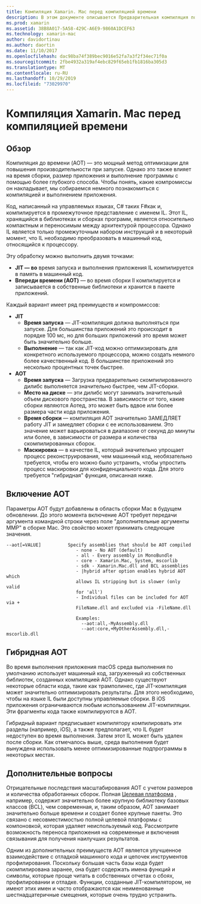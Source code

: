 ```yaml
---
title: Компиляция Xamarin. Mac перед компиляцией времени
description: В этом документе описывается Предварительная компиляция по времени в Xamarin. Mac. Он сравнивает компиляцию AOT с JIT-компиляцией, объясняет, как включить AOT и рассматривает гибридную AOT.
ms.prod: xamarin
ms.assetid: 38B8A017-5A58-429C-A6E9-9860A1DCEF63
ms.technology: xamarin-mac
author: davidortinau
ms.author: daortin
ms.date: 11/10/2017
ms.openlocfilehash: dac98ba74f389bec9016e52fa7a3f2f34ec71f0a
ms.sourcegitcommit: 2fbe4932a319af4ebc829f65eb1fb1816ba305d3
ms.translationtype: MT
ms.contentlocale: ru-RU
ms.lasthandoff: 10/29/2019
ms.locfileid: "73029970"
---
```

# <a name="xamarinmac-ahead-of-time-compilation"></a>Компиляция Xamarin. Mac перед компиляцией времени

## <a name="overview"></a>Обзор

Компиляция до времени (AOT) — это мощный метод оптимизации для повышения производительности при запуске. Однако это также влияет на время сборки, размер приложения и выполнение программы с помощью более глубокого способа. Чтобы понять, какие компромиссы он накладывает, мы собираемся немного познакомиться с компиляцией и выполнением приложения.

Код, написанный на управляемых языках, C# таких F#как и, компилируется в промежуточное представление с именем IL. Этот IL, хранящийся в библиотеках и сборках программ, является относительно компактным и переносимым между архитектурой процессора. Однако IL является только промежуточным набором инструкций и в некоторый момент, что IL необходимо преобразовать в машинный код, относящийся к процессору.

Эту обработку можно выполнить двумя точками:

- **JIT — во** время запуска и выполнения приложения IL компилируется в память в машинный код.
- **Впереди времени (AOT)** — во время сборки Il компилируется и записывается в собственные библиотеки и хранится в пакете приложений.

Каждый вариант имеет ряд преимуществ и компромиссов:

- **JIT**
  - **Время запуска** — JIT-компиляция должна выполняться при запуске. Для большинства приложений это происходит в порядке 100 мс, но для больших приложений это время может быть значительно больше.
  - **Выполнение** — так как JIT-код можно оптимизировать для конкретного используемого процессора, можно создать немного более качественный код. В большинстве приложений это несколько процентных точек быстрее.
- **AOT**
  - **Время запуска** — Загрузка предварительно скомпилированного дилибс выполняется значительно быстрее, чем JIT-сборки.
  - **Место на диске** — эти дилибс могут занимать значительный объем дискового пространства. В зависимости от того, какие сборки являются Аотед, это может быть вдвое или более размера части кода приложения.
  - **Время сборки** — компиляция AOT значительно ЗАМЕДЛЯЕТ работу JIT и замедляет сборки с ее использованием. Это значение может варьироваться в диапазоне от секунд до минуты или более, в зависимости от размера и количества скомпилированных сборок.
  - **Маскировка** — в качестве IL, который значительно упрощает процесс реконструирования, чем машинный код, необязательно требуется, чтобы его можно было устранить, чтобы упростить процесс маскировки для конфиденциального кода. Для этого требуется "гибридная" функция, описанная ниже.

## <a name="enabling-aot"></a>Включение AOT

Параметры AOT будут добавлены в область сборки Mac в будущем обновлении. До этого момента включение AOT требует передачи аргумента командной строки через поле "дополнительные аргументы MMP" в сборке Mac. Это свойство может принимать следующие значения.

```
--aot[=VALUE]          Specify assemblies that should be AOT compiled
                          - none - No AOT (default)
                          - all - Every assembly in MonoBundle
                          - core - Xamarin.Mac, System, mscorlib
                          - sdk - Xamarin.Mac.dll and BCL assemblies
                          - |hybrid after option enables hybrid AOT which
                          allows IL stripping but is slower (only valid
                          for 'all')
                          - Individual files can be included for AOT via +
                          FileName.dll and excluded via -FileName.dll

                          Examples:
                            --aot:all,-MyAssembly.dll
                            --aot:core,+MyOtherAssembly.dll,-mscorlib.dll
```

## <a name="hybrid-aot"></a>Гибридная AOT

Во время выполнения приложения macOS среда выполнения по умолчанию использует машинный код, загруженный из собственных библиотек, созданных компиляцией AOT. Однако существуют некоторые области кода, такие как трамполинес, где JIT-компиляция может значительно оптимизировать результаты. Для этого необходимо, чтобы на языке IL были доступны управляемые сборки. В iOS приложения ограничиваются любым использованием JIT-компиляции. Эти фрагменты кода также компилируются в AOT.

Гибридный вариант предписывает компилятору компилировать эти разделы (например, iOS), а также предполагает, что IL будет недоступен во время выполнения. Затем этот IL может быть удален после сборки. Как отмечалось выше, среда выполнения будет вынуждена использовать менее оптимизированные подпрограммы в некоторых местах.

## <a name="further-considerations"></a>Дополнительные вопросы

Отрицательные последствия масштабирования AOT с учетом размеров и количества обработанных сборок. Полная [Целевая платформа](~/mac/platform/target-framework.md) , например, содержит значительно более крупную библиотеку базовых классов (BCL), чем современная, и, таким образом, AOT занимает значительно больше времени и создает более крупные пакеты. Это связано с несовместимостью полной целевой платформы с компоновкой, которая удаляет неиспользуемый код. Рассмотрите возможность переноса приложения на современные и включения связывания для получения наилучших результатов.

Одним из дополнительных преимуществ AOT является улучшенное взаимодействие с отладкой машинного кода и цепочек инструментов профилирования. Поскольку большая часть базы кода будет скомпилирована заранее, она будет содержать имена функций и символы, которые проще читать в собственных отчетах о сбоях, профилировании и отладке. Функции, созданные JIT-компилятором, не имеют этих имен и часто отображаются как неименованные шестнадцатеричные смещения, которые очень трудно устранить.
